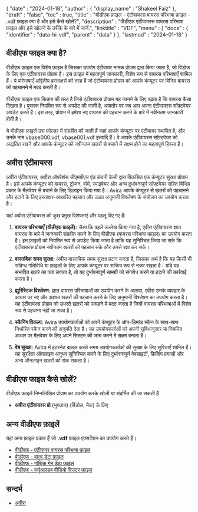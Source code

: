 {
  "date" : "2024-01-18",
  "author" : {
    "display_name" : "Shakeel Faiz"
  },
  "draft" : "false",
  "toc" : true,
  "title" : "वीडीएफ फ़ाइल - एंटीवायरस वायरस परिभाषा फ़ाइल - .vdf फ़ाइल क्या है और इसे कैसे खोलें?",
  "description" : "वीडीएफ एंटीवायरस वायरस परिभाषा फ़ाइल और इसे खोलने के तरीके के बारे में जानें.",
  "linktitle" : "VDF",
  "menu" : {
    "docs" : {
      "identifier" : "data-hi-vdf",
      "parent" : "data"
    }
  },
  "lastmod" : "2024-01-18"
}

## वीडीएफ फाइल क्या है?

वीडीएफ फ़ाइल एक विशेष फ़ाइल है जिसका उपयोग एंटीवायर नामक प्रोग्राम द्वारा किया जाता है, जो विंडोज़ के लिए एक एंटीवायरस प्रोग्राम है। इस फ़ाइल में महत्वपूर्ण जानकारी, विशेष रूप से वायरस परिभाषाएँ शामिल हैं। ये परिभाषाएँ अद्वितीय हस्ताक्षरों की तरह हैं जो एंटीवायरस प्रोग्राम को आपके कंप्यूटर पर विभिन्न वायरस को पहचानने में मदद करती हैं।

वीडीएफ फ़ाइल एक किताब की तरह है जिसे एंटीवायरस प्रोग्राम यह जानने के लिए पढ़ता है कि वायरस कैसा दिखता है। पुस्तक नियमित रूप से अपडेट की जाती है, आमतौर पर जब आप अपना एंटीवायरस सॉफ़्टवेयर अपडेट करते हैं। इस तरह, प्रोग्राम में हमेशा नए वायरस की पहचान करने के बारे में नवीनतम जानकारी होती है।

ये वीडीएफ फ़ाइलें उस फ़ोल्डर में संग्रहीत की जाती हैं जहां आपके कंप्यूटर पर एंटीवायर स्थापित है, और उनके नाम vbase000.vdf, vbase001.vdf इत्यादि हैं। वे आपके एंटीवायरस सॉफ़्टवेयर को अद्यतित रखने और आपके कंप्यूटर को नवीनतम खतरों से बचाने में सक्षम होने का महत्वपूर्ण हिस्सा हैं।

## अवीरा एंटीवायरस

अवीरा एंटीवायरस, अवीरा ऑपरेशंस जीएमबीएच एंड कंपनी केजी द्वारा विकसित एक कंप्यूटर सुरक्षा प्रोग्राम है। इसे आपके कंप्यूटर को वायरस, ट्रोजन, वॉर्म, स्पाइवेयर और अन्य दुर्भावनापूर्ण सॉफ़्टवेयर सहित विभिन्न प्रकार के मैलवेयर से बचाने के लिए डिज़ाइन किया गया है। Avira आपके कंप्यूटर से खतरों को पहचानने और हटाने के लिए हस्ताक्षर-आधारित पहचान और उन्नत अनुमानी विश्लेषण के संयोजन का उपयोग करता है।

यहां अवीरा एंटीवायरस की कुछ प्रमुख विशेषताएं और पहलू दिए गए हैं:

1. **वायरस परिभाषाएँ (वीडीएफ फ़ाइलें):** जैसा कि पहले उल्लेख किया गया है, एवीरा एंटीवायरस ज्ञात वायरस के बारे में जानकारी संग्रहीत करने के लिए वीडीएफ (वायरस परिभाषा फ़ाइल) का उपयोग करता है। इन फ़ाइलों को नियमित रूप से अपडेट किया जाता है ताकि यह सुनिश्चित किया जा सके कि एंटीवायरस प्रोग्राम नवीनतम खतरों को पहचान सके और उनसे रक्षा कर सके।

2. **वास्तविक समय सुरक्षा:** अवीरा वास्तविक समय सुरक्षा प्रदान करता है, जिसका अर्थ है कि यह किसी भी संदिग्ध गतिविधि या फ़ाइलों के लिए आपके कंप्यूटर पर सक्रिय रूप से नज़र रखता है। यदि यह संभावित खतरे का पता लगाता है, तो यह दुर्भावनापूर्ण सामग्री को संगरोध करने या हटाने की कार्रवाई करता है।

3. **ह्युरिस्टिक विश्लेषण:** ज्ञात वायरस परिभाषाओं का उपयोग करने के अलावा, एवीरा उनके व्यवहार के आधार पर नए और अज्ञात खतरों की पहचान करने के लिए अनुमानी विश्लेषण का उपयोग करता है। यह एंटीवायरस प्रोग्राम को उभरते खतरों को पकड़ने में मदद करता है जिन्हें वायरस परिभाषाओं में विशेष रूप से पहचाना नहीं जा सका है।

4. **स्कैनिंग विकल्प:** Avira उपयोगकर्ताओं को अपने कंप्यूटर के ऑन-डिमांड स्कैन के साथ-साथ निर्धारित स्कैन करने की अनुमति देता है। यह उपयोगकर्ताओं को अपनी सुविधानुसार या नियमित आधार पर मैलवेयर के लिए अपने सिस्टम की जांच करने में सक्षम बनाता है।

5. **वेब सुरक्षा:** Avira में इंटरनेट ब्राउज़ करते समय उपयोगकर्ताओं की सुरक्षा के लिए सुविधाएँ शामिल हैं। यह सुरक्षित ऑनलाइन अनुभव सुनिश्चित करने के लिए दुर्भावनापूर्ण वेबसाइटों, फ़िशिंग प्रयासों और अन्य ऑनलाइन खतरों को रोक सकता है।

## वीडीएफ फाइल कैसे खोलें?

वीडीएफ फाइलें निम्नलिखित प्रोग्राम का उपयोग करके खोली या संदर्भित की जा सकती हैं

- **अवीरा एंटीवायरस प्रो** (भुगतान) (विंडोज़, मैक) के लिए

## अन्य वीडीएफ फ़ाइलें

यहां अन्य फ़ाइल प्रकार हैं जो **.vdf** फ़ाइल एक्सटेंशन का उपयोग करते हैं।

- [वीडीएफ - एंटीवायर वायरस परिभाषा फ़ाइल](/डेटा/वीडीएफ/)
- [वीडीएफ - वाल्व डेटा फ़ाइल](/गेम/वीडीएफ/)
- [वीडीएफ - गॉथिक गेम डेटा फ़ाइल](/गेम/वीडीएफ-गॉथिक/)
- [वीडीएफ - वर्चुअलडब वीडियो फ़िल्टर फ़ाइल](/प्लगइन/वीडीएफ/)

## सन्दर्भ
* [अवीरा](https://en.wikipedia.org/wiki/Avira)
